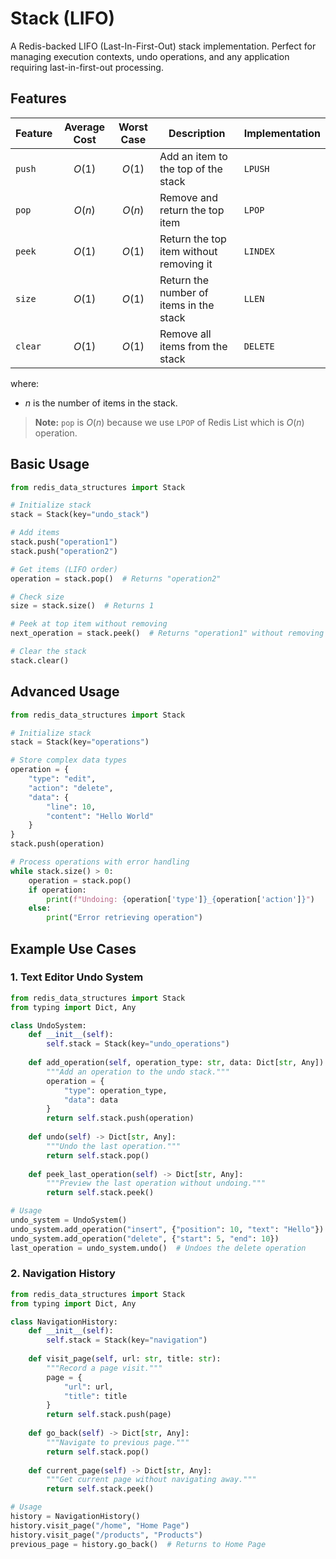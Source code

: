 # Stack (LIFO)

A Redis-backed LIFO (Last-In-First-Out) stack implementation. Perfect for managing execution contexts, undo operations, and any application requiring last-in-first-out processing.

## Features

| Feature | Average Cost | Worst Case | Description | Implementation |
| --- | :---: | :---: | --- | --- |
| `push` | $O(1)$ | $O(1)$ | Add an item to the top of the stack | `LPUSH` |
| `pop` | $O(n)$ | $O(n)$ | Remove and return the top item | `LPOP` |
| `peek` | $O(1)$ | $O(1)$ | Return the top item without removing it | `LINDEX` |
| `size` | $O(1)$ | $O(1)$ | Return the number of items in the stack | `LLEN` |
| `clear` | $O(1)$ | $O(1)$ | Remove all items from the stack | `DELETE` |

where:

- $n$ is the number of items in the stack.

> **Note:** `pop` is $O(n)$ because we use `LPOP` of Redis List which is $O(n)$ operation.

## Basic Usage

```python
from redis_data_structures import Stack

# Initialize stack
stack = Stack(key="undo_stack")

# Add items
stack.push("operation1")
stack.push("operation2")

# Get items (LIFO order)
operation = stack.pop()  # Returns "operation2"

# Check size
size = stack.size()  # Returns 1

# Peek at top item without removing
next_operation = stack.peek()  # Returns "operation1" without removing it

# Clear the stack
stack.clear()
```

## Advanced Usage

```python
from redis_data_structures import Stack

# Initialize stack
stack = Stack(key="operations")

# Store complex data types
operation = {
    "type": "edit",
    "action": "delete",
    "data": {
        "line": 10,
        "content": "Hello World"
    }
}
stack.push(operation)

# Process operations with error handling
while stack.size() > 0:
    operation = stack.pop()
    if operation:
        print(f"Undoing: {operation['type']}_{operation['action']}")
    else:
        print("Error retrieving operation")
```

## Example Use Cases

### 1. Text Editor Undo System

```python
from redis_data_structures import Stack
from typing import Dict, Any

class UndoSystem:
    def __init__(self):
        self.stack = Stack(key="undo_operations")
    
    def add_operation(self, operation_type: str, data: Dict[str, Any]):
        """Add an operation to the undo stack."""
        operation = {
            "type": operation_type,
            "data": data
        }
        return self.stack.push(operation)
    
    def undo(self) -> Dict[str, Any]:
        """Undo the last operation."""
        return self.stack.pop()
    
    def peek_last_operation(self) -> Dict[str, Any]:
        """Preview the last operation without undoing."""
        return self.stack.peek()

# Usage
undo_system = UndoSystem()
undo_system.add_operation("insert", {"position": 10, "text": "Hello"})
undo_system.add_operation("delete", {"start": 5, "end": 10})
last_operation = undo_system.undo()  # Undoes the delete operation
```

### 2. Navigation History

```python
from redis_data_structures import Stack
from typing import Dict, Any

class NavigationHistory:
    def __init__(self):
        self.stack = Stack(key="navigation")
    
    def visit_page(self, url: str, title: str):
        """Record a page visit."""
        page = {
            "url": url,
            "title": title
        }
        return self.stack.push(page)
    
    def go_back(self) -> Dict[str, Any]:
        """Navigate to previous page."""
        return self.stack.pop()
    
    def current_page(self) -> Dict[str, Any]:
        """Get current page without navigating away."""
        return self.stack.peek()

# Usage
history = NavigationHistory()
history.visit_page("/home", "Home Page")
history.visit_page("/products", "Products")
previous_page = history.go_back()  # Returns to Home Page
```
